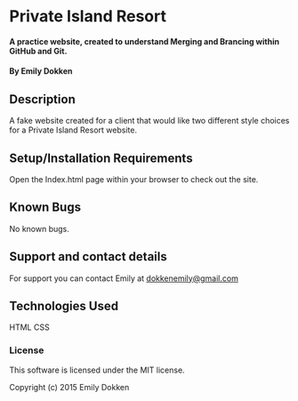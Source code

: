 # Private Island Resort

#### A practice website, created to understand Merging and Brancing within GitHub and Git.

#### By Emily Dokken

## Description

A fake website created for a client that would like two different style choices for a Private Island Resort website.

## Setup/Installation Requirements

Open the Index.html page within your browser to check out the site.

## Known Bugs

No known bugs.

## Support and contact details

For support you can contact Emily at dokkenemily@gmail.com

## Technologies Used

HTML
CSS

### License

This software is licensed under the MIT license.

Copyright (c) 2015 Emily Dokken
